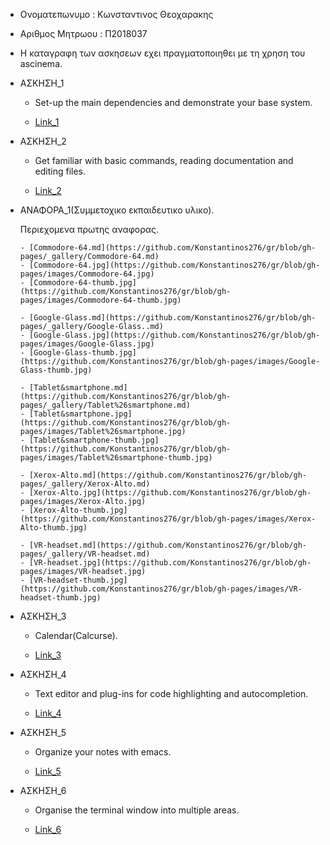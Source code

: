 - Ονοματεπωνυμο : Κωνσταντινος Θεοχαρακης


- Αριθμος Μητρωου : Π2018037


- Η καταγραφη των ασκησεων εχει πραγματοποιηθει με τη χρηση του ascinema.
  

- ΑΣΚΗΣΗ_1

   - Set-up the main dependencies and demonstrate your base system.
   
   - [Link_1](https://asciinema.org/a/IUJCTUkExAfhnfDAdxlRebBBX)
 

- ΑΣΚΗΣΗ_2

   - Get familiar with basic commands, reading documentation and editing files.
  
   - [Link_2](https://asciinema.org/a/q3pQTFBZxIl3nTBFFkKUo3bDU)


- ΑΝΑΦΟΡΑ_1(Συμμετοχικο εκπαιδευτικο υλικο).
    
    Περιεχομενα πρωτης αναφορας.
      
      - [Commodore-64.md](https://github.com/Konstantinos276/gr/blob/gh-pages/_gallery/Commodore-64.md)
      - [Commodore-64.jpg](https://github.com/Konstantinos276/gr/blob/gh-pages/images/Commodore-64.jpg)
      - [Commodore-64-thumb.jpg](https://github.com/Konstantinos276/gr/blob/gh-pages/images/Commodore-64-thumb.jpg)
      
      - [Google-Glass.md](https://github.com/Konstantinos276/gr/blob/gh-pages/_gallery/Google-Glass..md)
      - [Google-Glass.jpg](https://github.com/Konstantinos276/gr/blob/gh-pages/images/Google-Glass.jpg)
      - [Google-Glass-thumb.jpg](https://github.com/Konstantinos276/gr/blob/gh-pages/images/Google-Glass-thumb.jpg)
      
      - [Tablet&smartphone.md](https://github.com/Konstantinos276/gr/blob/gh-pages/_gallery/Tablet%26smartphone.md)
      - [Tablet&smartphone.jpg](https://github.com/Konstantinos276/gr/blob/gh-pages/images/Tablet%26smartphone.jpg)
      - [Tablet&smartphone-thumb.jpg](https://github.com/Konstantinos276/gr/blob/gh-pages/images/Tablet%26smartphone-thumb.jpg)
      
      - [Xerox-Alto.md](https://github.com/Konstantinos276/gr/blob/gh-pages/_gallery/Xerox-Alto.md)
      - [Xerox-Alto.jpg](https://github.com/Konstantinos276/gr/blob/gh-pages/images/Xerox-Alto.jpg)
      - [Xerox-Alto-thumb.jpg](https://github.com/Konstantinos276/gr/blob/gh-pages/images/Xerox-Alto-thumb.jpg)
      
      - [VR-headset.md](https://github.com/Konstantinos276/gr/blob/gh-pages/_gallery/VR-headset.md)
      - [VR-headset.jpg](https://github.com/Konstantinos276/gr/blob/gh-pages/images/VR-headset.jpg)
      - [VR-headset-thumb.jpg](https://github.com/Konstantinos276/gr/blob/gh-pages/images/VR-headset-thumb.jpg)


- ΑΣΚΗΣΗ_3

  - Calendar(Calcurse).
  
  
  - [Link_3](https://asciinema.org/a/vzg5vyX0Edq95twjTFqChTeob)
  
  
  
- ΑΣΚΗΣΗ_4

  - Text editor and plug-ins for code highlighting and autocompletion.
  
  - [Link_4](https://asciinema.org/a/FTgSX6EviflhRs23Jkn49D5Ih)
  
 
 
- ΑΣΚΗΣΗ_5
  
  - Organize your notes with emacs.
  
  - [Link_5](https://asciinema.org/a/6Lsgb8dULMKJ2C089nOPg3Xmc)



- ΑΣΚΗΣΗ_6
  
  - Organise the terminal window into multiple areas.
  
  - [Link_6](https://asciinema.org/a/VigEleEe0V0ZgWBRWKKeydlhO)
